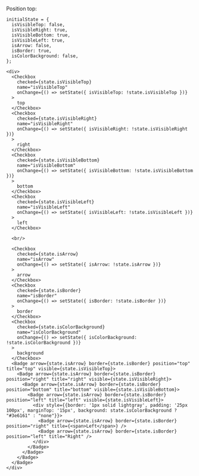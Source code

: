 Position top:

    initialState = {
      isVisibleTop: false,
      isVisibleRight: true,
      isVisibleBottom: true,
      isVisibleLeft: true,
      isArrow: false,
      isBorder: true,
      isColorBackground: false,
    };

    <div>
      <Checkbox
        checked={state.isVisibleTop}
        name="isVisibleTop"
        onChange={() => setState({ isVisibleTop: !state.isVisibleTop })}
      >
        top
      </Checkbox>
      <Checkbox
        checked={state.isVisibleRight}
        name="isVisibleRight"
        onChange={() => setState({ isVisibleRight: !state.isVisibleRight })}
      >
        right
      </Checkbox>
      <Checkbox
        checked={state.isVisibleBottom}
        name="isVisibleBottom"
        onChange={() => setState({ isVisibleBottom: !state.isVisibleBottom })}
      >
        bottom
      </Checkbox>
      <Checkbox
        checked={state.isVisibleLeft}
        name="isVisibleLeft"
        onChange={() => setState({ isVisibleLeft: !state.isVisibleLeft })}
      >
        left
      </Checkbox>

      <br/>

      <Checkbox
        checked={state.isArrow}
        name="isArrow"
        onChange={() => setState({ isArrow: !state.isArrow })}
      >
        arrow
      </Checkbox>
      <Checkbox
        checked={state.isBorder}
        name="isBorder"
        onChange={() => setState({ isBorder: !state.isBorder })}
      >
        border
      </Checkbox>
      <Checkbox
        checked={state.isColorBackground}
        name="isColorBackground"
        onChange={() => setState({ isColorBackground: !state.isColorBackground })}
      >
        background
      </Checkbox>
      <Badge arrow={state.isArrow} border={state.isBorder} position="top" title="top" visible={state.isVisibleTop}>
        <Badge arrow={state.isArrow} border={state.isBorder} position="right" title="right" visible={state.isVisibleRight}>
          <Badge arrow={state.isArrow} border={state.isBorder} position="bottom" title="bottom" visible={state.isVisibleBottom}>
            <Badge arrow={state.isArrow} border={state.isBorder} position="left" title="left" visible={state.isVisibleLeft}>
              <div style={{border: '1px solid lightgray', padding: '25px 100px', marginTop: '15px', background: state.isColorBackground ? "#3e6161" : "none"}}>
                <Badge arrow={state.isArrow} border={state.isBorder} position="right" title={<span>Left</span>} />
                <Badge arrow={state.isArrow} border={state.isBorder} position="left" title="Right" />
              </div>
            </Badge>
          </Badge>
        </Badge>
      </Badge>
    </div>
